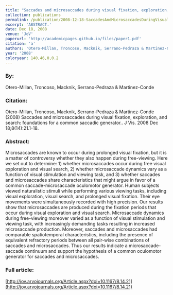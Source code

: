 ```yaml
---
title: "Saccades and microsaccades during visual fixation, exploration, and search: foundations for a common saccadic generator."
collection: publications
permalink: /publication/2008-12-18-SaccadesAndMicrosaccadesDuringVisualFixation_Exploration_AndSea
excerpt: 'ABSTRACT.'
date: Dec 18, 2008
venue: 'JoV'
paperurl: 'http://academicpages.github.io/files/paper1.pdf'
citation: 'a'
authors: 'Otero-Millan, Troncoso, Macknik, Serrano-Pedraza & Martinez-Conde'
year: '2008'
coloryear: 140,46,0,0.2
---
```


### By: 
Otero-Millan, Troncoso, Macknik, Serrano-Pedraza & Martinez-Conde

### Citation: 
Otero-Millan, Troncoso, Macknik, Serrano-Pedraza & Martinez-Conde (2008) Saccades and microsaccades during visual fixation, exploration, and search: foundations for a common saccadic generator.. J Vis. 2008 Dec 18;8(14):21.1-18. 

### Abstract: 
Microsaccades are known to occur during prolonged visual fixation, but it is a matter of controversy whether they also happen during free-viewing. Here we set out to determine: 1) whether microsaccades occur during free visual exploration and visual search, 2) whether microsaccade dynamics vary as a function of visual stimulation and viewing task, and 3) whether saccades and microsaccades share characteristics that might argue in favor of a common saccade-microsaccade oculomotor generator. Human subjects viewed naturalistic stimuli while performing various viewing tasks, including visual exploration, visual search, and prolonged visual fixation. Their eye movements were simultaneously recorded with high precision. Our results show that microsaccades are produced during the fixation periods that occur during visual exploration and visual search. Microsaccade dynamics during free-viewing moreover varied as a function of visual stimulation and viewing task, with increasingly demanding tasks resulting in increased microsaccade production. Moreover, saccades and microsaccades had comparable spatiotemporal characteristics, including the presence of equivalent refractory periods between all pair-wise combinations of saccades and microsaccades. Thus our results indicate a microsaccade-saccade continuum and support the hypothesis of a common oculomotor generator for saccades and microsaccades.

### Full article: 
[http://jov.arvojournals.org/Article.aspx?doi=10.1167/8.14.21](http://jov.arvojournals.org/Article.aspx?doi=10.1167/8.14.21)
